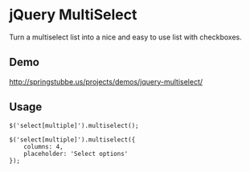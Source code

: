 jQuery MultiSelect
==================

Turn a multiselect list into a nice and easy to use list with checkboxes.

## Demo
http://springstubbe.us/projects/demos/jquery-multiselect/

## Usage
```
$('select[multiple]').multiselect();

$('select[multiple]').multiselect({
    columns: 4,
    placeholder: 'Select options'
});
```

